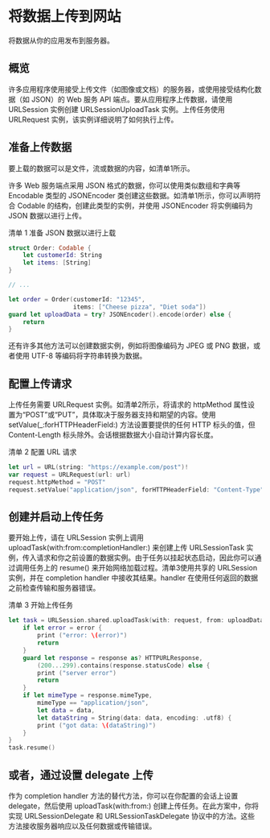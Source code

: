 # 将数据上传到网站

将数据从你的应用发布到服务器。

## 概览

许多应用程序使用接受上传文件（如图像或文档）的服务器，或使用接受结构化数据（如 JSON）的 Web 服务 API 端点。要从应用程序上传数据，请使用 URLSession 实例创建 URLSessionUploadTask 实例。上传任务使用 URLRequest 实例，该实例详细说明了如何执行上传。

## 准备上传数据

要上载的数据可以是文件，流或数据的内容，如清单1所示。

许多 Web 服务端点采用 JSON 格式的数据，你可以使用类似数组和字典等 Encodable 类型的 JSONEncoder 类创建这些数据。如清单1所示，你可以声明符合 Codable 的结构，创建此类型的实例，并使用 JSONEncoder 将实例编码为 JSON 数据以进行上传。

清单 1 准备 JSON 数据以进行上载

```swift
struct Order: Codable {
    let customerId: String
    let items: [String]
}

// ...

let order = Order(customerId: "12345",
                  items: ["Cheese pizza", "Diet soda"])
guard let uploadData = try? JSONEncoder().encode(order) else {
    return
}
```

还有许多其他方法可以创建数据实例，例如将图像编码为 JPEG 或 PNG 数据，或者使用 UTF-8 等编码将字符串转换为数据。

## 配置上传请求

上传任务需要 URLRequest 实例。如清单2所示，将请求的 httpMethod 属性设置为“POST”或“PUT”，具体取决于服务器支持和期望的内容。使用 setValue(_:forHTTPHeaderField:) 方法设置要提供的任何 HTTP 标头的值，但 Content-Length 标头除外。会话根据数据大小自动计算内容长度。

清单 2 配置 URL 请求

```swift
let url = URL(string: "https://example.com/post")!
var request = URLRequest(url: url)
request.httpMethod = "POST"
request.setValue("application/json", forHTTPHeaderField: "Content-Type")
```

## 创建并启动上传任务

要开始上传，请在 URLSession 实例上调用 uploadTask(with:from:completionHandler:)  来创建上传 URLSessionTask 实例，传入请求和你之前设置的数据实例。由于任务以挂起状态启动，因此你可以通过调用任务上的 resume() 来开始网络加载过程。清单3使用共享的 URLSession 实例，并在 completion handler 中接收其结果。handler 在使用任何返回的数据之前检查传输和服务器错误。

清单 3 开始上传任务

```swift
let task = URLSession.shared.uploadTask(with: request, from: uploadData) { data, response, error in
    if let error = error {
        print ("error: \(error)")
        return
    }
    guard let response = response as? HTTPURLResponse,
        (200...299).contains(response.statusCode) else {
        print ("server error")
        return
    }
    if let mimeType = response.mimeType,
        mimeType == "application/json",
        let data = data,
        let dataString = String(data: data, encoding: .utf8) {
        print ("got data: \(dataString)")
    }
}
task.resume()
```

## 或者，通过设置 delegate 上传

作为 completion handler 方法的替代方法，你可以在你配置的会话上设置 delegate，然后使用 uploadTask(with:from:) 创建上传任务。在此方案中，你将实现 URLSessionDelegate 和 URLSessionTaskDelegate 协议中的方法。这些方法接收服务器响应以及任何数据或传输错误。